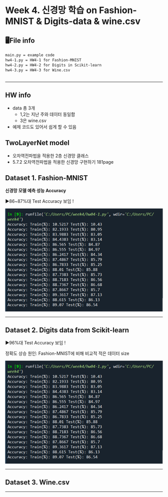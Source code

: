 # Week 4. 신경망 학습 on Fashion-MNIST & Digits-data & wine.csv

## 🖥File info
```(python)
main.py = example code
hw4-1.py = HW4-1 for Fashion-MNIST
hw4-2.py = HW4-2 for Digits in Scikit-learn
hw4-3.py = HW4-3 for Wine.csv


```

---



## HW info

- data 총 3개
  - 1,2는 지난 주와 데이터 동일함
  - 3은 wine.csv 
- 예제 코드도 있어서 쉽게 할 수 있음





## TwoLayerNet model

- 오차역전파법을 적용한 2층 신경망 클래스	
- 5.7.2 오차역전파법을 적용한 신경망 구현하기	181page









## Dataset 1. Fashion-MNIST

**신경망 모델 예측 성능 Accuracy**  


▶86~87%대 Test Accuracy 보임 !  

<img src="4-1_result.PNG">


--------




## Dataset 2. Digits data from Scikit-learn



▶96%대 Test Accuracy 보임 !  

정확도 상승 원인: Fashion-MNIST에 비해 비교적 적은 데이터 size

<img src="4-1_result.PNG">

--------



## Dataset 3. Wine.csv




--------



